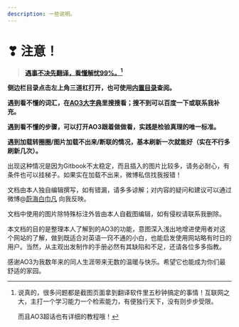 ```yaml
---
description: 一些说明。
---
```


# ❣ 注意！

> ****[**遇事不决先翻译，看懂解忧99%。**](#user-content-fn-1)[^1]****

**侧边栏目录点击左上角三道杠打开，也可使用**[**内置目录**](mu-lu.md)**查阅。**

**遇到看不懂的词汇，在**[**AO3大字典**](ao3-da-zi-dian.md)**里搜搜看；搜不到可以百度一下或联系我补充。**

**遇到看不懂的步骤，可以打开AO3跟着做做看，实践是检验真理的唯一标准。**

**遇到加载转圈圈/图片加载不出来/断联的情况，基本刷新一次就能好（实在不行多刷新几次）。**

出现这种情况是因为Gitbook不太稳定，而且插入的图片比较多，请务必耐心，有条件也可以挂梯子。如果实在加载不出来，微博私信找我报错！

文档由本人独自编辑撰写，如有错漏，请多多谅解；对内容的疑问和建议可以通过微博@[蔚海白巾凡](https://weibo.com/u/6623380545) 向我反映。

文档中使用的图片除特殊标注外皆由本人自截图编辑，如有侵权请联系我删除。

本文档的目的是整理本人了解到的AO3的功能，意图深入浅出地增进使用者对这个网站的了解，做到既适合对英语一窍不通的小白，也能启发使用网站略有时日的用户。当然，从主观出发制作的手册必然有其缺陷和不足，还请各位多多指教。

感谢AO3为我数年来的同人生涯带来无数的温暖与快乐。希望它也能成为你们最舒适的家园。

[^1]: 说真的，很多问题都是截图页面拿到翻译软件里五秒钟搞定的事情！互联网之大，主打一个学习能力一个检索能力，有便独行天下，没有则步步受限。

    而且AO3超话也有详细的教程哦！
